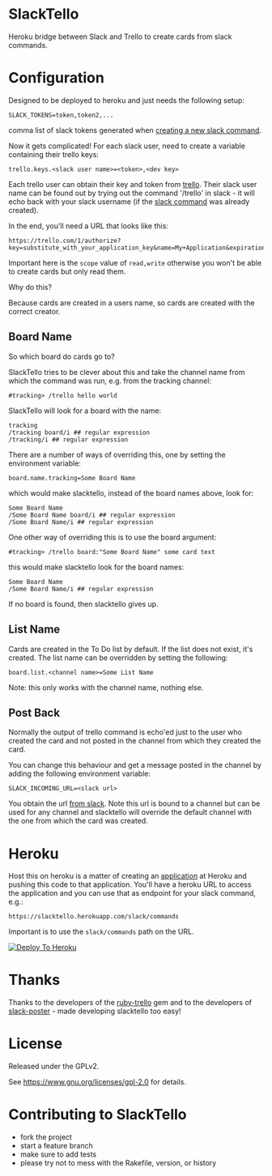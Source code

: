 SlackTello
===

Heroku bridge between Slack and Trello to create cards from slack commands.

Configuration
===

Designed to be deployed to heroku and just needs the following setup:

    SLACK_TOKENS=token,token2,...

comma list of slack tokens generated when [creating a new slack command](https://slack.zendesk.com/hc/en-us/articles/201259356-Using-slash-commands).

Now it gets complicated! For each slack user, need to create a variable
containing their trello keys:

    trello.keys.<slack user name>=<token>,<dev key>

Each trello user can obtain their key and token from [trello](http://www.trello.org/help.html). Their slack user name can be found out by trying out the
command '/trello' in slack - it will echo back with your slack username (if
the [slack command](https://slack.zendesk.com/hc/en-us/articles/201259356-Using-slash-commands) was already created).

In the end, you'll need a URL that looks like this:

    https://trello.com/1/authorize?key=substitute_with_your_application_key&name=My+Application&expiration=never&response_type=token&scope=read,write

Important here is the ```scope``` value of ```read,write``` otherwise you
won't be able to create cards but only read them.

Why do this?

Because cards are created in a users name, so cards are created with the
correct creator.

Board Name
---

So which board do cards go to?

SlackTello tries to be clever about this and take the channel name from
which the command was run, e.g. from the tracking channel:

    #tracking> /trello hello world

SlackTello will look for a board with the name:

    tracking
    /tracking board/i ## regular expression
    /tracking/i ## regular expression

There are a number of ways of overriding this, one by setting the
environment variable:

    board.name.tracking=Some Board Name

which would make slacktello, instead of the board names above, look for:

    Some Board Name
    /Some Board Name board/i ## regular expression
    /Some Board Name/i ## regular expression

One other way of overriding this is to use the board argument:

    #tracking> /trello board:"Some Board Name" some card text

this would make slacktello look for the board names:

    Some Board Name
    /Some Board Name/i ## regular expression

If no board is found, then slacktello gives up.

List Name
---

Cards are created in the To Do list by default. If the list does not exist,
it's created. The list name can be overridden by setting the following:

    board.list.<channel name>=Some List Name

Note: this only works with the channel name, nothing else.

Post Back
---

Normally the output of trello command is echo'ed just to the user who created
the card and not posted in the channel from which they created the card.

You can change this behaviour and get a message posted in the channel by
adding the following environment variable:

    SLACK_INCOMING_URL=<slack url>

You obtain the url [from slack](https://api.slack.com/incoming-webhooks). Note this url is bound to a channel
but can be used for any channel and slacktello will override the default
channel with the one from which the card was created.

Heroku
===

Host this on heroku is a matter of creating an [application](https://www.heroku.com/features) at Heroku and
pushing this code to that application. You'll have a heroku URL to access
the application and you can use that as endpoint for your slack command, e.g.:

    https://slacktello.herokuapp.com/slack/commands

Important is to use the ```slack/commands``` path on the URL.

[![Deploy To Heroku](https://www.herokucdn.com/deploy/button.png)](https://heroku.com/deploy?template=https://github.com/wooga/slacktello)

Thanks
===

Thanks to the developers of the [ruby-trello](https://rubygems.org/gems/ruby-trello) gem and to the developers of [slack-poster](https://rubygems.org/gems/slack-poster) - made developing slacktello too easy!

License
===

Released under the GPLv2.

See https://www.gnu.org/licenses/gpl-2.0 for details.

Contributing to SlackTello
===

* fork the project
* start a feature branch
* make sure to add tests
* please try not to mess with the Rakefile, version, or history
